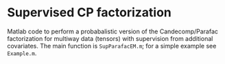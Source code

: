 # Supervised CP factorization

Matlab code to perform a probabalistic version of the Candecomp/Parafac factorization for multiway data (tensors) with supervision from additional covariates.  The main function is `SupParafacEM.m`; for a simple example see `Example.m`.
